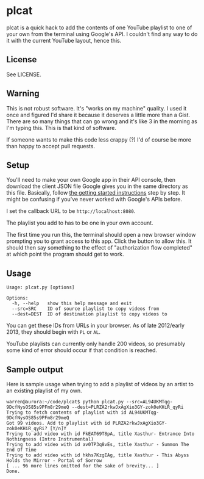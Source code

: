 plcat
=====

plcat is a quick hack to add the contents of one YouTube playlist to one of your own from the terminal using Google's API. I couldn't find any way to do it with the current YouTube layout, hence this.

License
-------

See LICENSE.

Warning
-------

This is not robust software. It's "works on my machine" quality. I used it once and figured I'd share it because it deserves a little more than a Gist. There are so many things that can go wrong and it's like 3 in the morning as I'm typing this. This is that kind of software.

If someone wants to make this code less crappy (?) I'd of course be more than happy to accept pull requests.

Setup
-----

You'll need to make your own Google app in their API console, then download the client JSON file Google gives you in the same directory as this file. Basically, follow [the getting started instructions](https://developers.google.com/youtube/v3/getting-started) step by step. It might be confusing if you've never worked with Google's APIs before.

I set the callback URL to be `http://localhost:8080`.

The playlist you add to has to be one in your own account.

The first time you run this, the terminal should open a new browser window prompting you to grant access to this app. Click the button to allow this. It should then say something to the effect of "authorization flow completed" at which point the program should get to work.

Usage
-----

    Usage: plcat.py [options]
    
    Options:
      -h, --help   show this help message and exit
      --src=SRC    ID of source playlist to copy videos from
      --dest=DEST  ID of destination playlist to copy videos to

You can get these IDs from URLs in your browser. As of late 2012/early 2013, they should begin with `PL` or `AL`.

YouTube playlists can currently only handle 200 videos, so presumably some kind of error should occur if that condition is reached.

Sample output
-------------

Here is sample usage when trying to add a playlist of videos by an artist to an existing playlist of my own.

    warren@aurora:~/code/plcat$ python plcat.py --src=AL94UKMTqg-9DcfNysOS85s9PFm8r29meQ --dest=PLRZA2rkwJxAgXio3GY-zok0eKHiR_qyRi
    Trying to fetch contents of playlist with id AL94UKMTqg-9DcfNysOS85s9PFm8r29meQ
    Got 99 videos. Add to playlist with id PLRZA2rkwJxAgXio3GY-zok0eKHiR_qyRi? [Y/n]Y
    Trying to add video with id FkEAT69T8pA, title Xasthur- Entrance Into Nothingness (Intro Instrumental)
    Trying to add video with id av0TP3q8vEs, title Xasthur - Summon The End Of Time
    Trying to add video with id hkhs7KzgEAg, title Xasthur - This Abyss Holds the Mirror - Portal of Sorrow
    [ ... 96 more lines omitted for the sake of brevity... ]
    Done.

